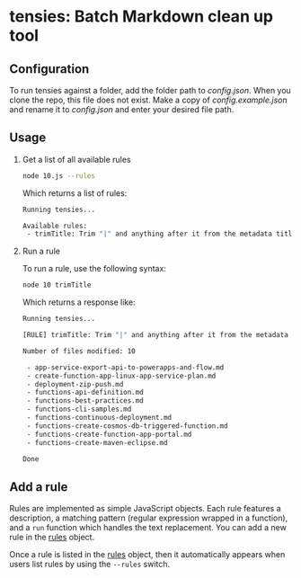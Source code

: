 # tensies: Batch Markdown clean up tool

## Configuration

To run tensies against a folder, add the folder path to *config.json*. When you clone the repo, this file does not exist. Make a copy of *config.example.json* and rename it to *config.json* and enter your desired file path.

## Usage

1. Get a list of all available rules

    ```bash
    node 10.js --rules
    ```

    Which returns a list of rules:

    ```bash
    Running tensies...

    Available rules:
     - trimTitle: Trim "|" and anything after it from the metadata title
    ```

2. Run a rule

    To run a rule, use the following syntax:

    ```bash
    node 10 trimTitle
    ```

    Which returns a response like:

    ```bash
    Running tensies...

    [RULE] trimTitle: Trim "|" and anything after it from the metadata title

    Number of files modified: 10

     - app-service-export-api-to-powerapps-and-flow.md
     - create-function-app-linux-app-service-plan.md
     - deployment-zip-push.md
     - functions-api-definition.md
     - functions-best-practices.md
     - functions-cli-samples.md
     - functions-continuous-deployment.md
     - functions-create-cosmos-db-triggered-function.md
     - functions-create-function-app-portal.md
     - functions-create-maven-eclipse.md

    Done
    ```

## Add a rule

Rules are implemented as simple JavaScript objects. Each rule features a description, a matching pattern (regular expression wrapped in a function), and a `run` function which handles the text replacement. You can add a new rule in the [rules](https://github.com/craigshoemaker/tensies/blob/master/rules.js) object.

Once a rule is listed in the [rules](https://github.com/craigshoemaker/tensies/blob/master/rules.js) object, then it automatically appears when users list rules by using the `--rules` switch.
